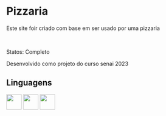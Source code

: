 <div>
  <h1>Pizzaria</h1>
  <p>Este site foir criado com base em ser usado por uma pizzaria</p>
  <br>
  <p>Statos: Completo</p>
  <p>Desenvolvido como projeto do curso senai 2023</p>
</div>

<div>
  <h2>Linguagens</h2>
  <img height="40" width="40" src="https://cdn.jsdelivr.net/gh/devicons/devicon/icons/html5/html5-original.svg" />
  <img height="40" width="40" src="https://cdn.jsdelivr.net/gh/devicons/devicon/icons/css3/css3-original.svg" />
  <img height="40" width="40" src="https://cdn.jsdelivr.net/gh/devicons/devicon/icons/javascript/javascript-original.svg" />
</div>
